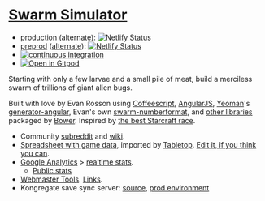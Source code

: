 # [Swarm Simulator](https://www.swarmsim.com)

- [production](https://www.swarmsim.com) ([alternate](https://netlify-www.swarmsim.com)): [![Netlify Status](https://api.netlify.com/api/v1/badges/70438cbc-039c-4d05-9f5b-f1a7fc26d0fc/deploy-status)](https://app.netlify.com/sites/swarmsim-www/deploys)
- [preprod](https://preprod.swarmsim.com) ([alternate](https://netlify-preprod.swarmsim.com)): [![Netlify Status](https://api.netlify.com/api/v1/badges/98a6d6c6-0c3d-4113-b2fc-5ff063dfe631/deploy-status)](https://app.netlify.com/sites/swarmsim-preprod/deploys)
- [![continuous integration](https://github.com/swarmsim/swarm/actions/workflows/ci.yml/badge.svg)](https://github.com/swarmsim/swarm/actions/workflows/ci.yml)
- [![Open in Gitpod](https://gitpod.io/button/open-in-gitpod.svg)](https://gitpod.io/#https://github.com/swarmsim/swarm)

<!-- [![Dependency Status](https://david-dm.org/swarmsim/swarm.svg)](https://david-dm.org/swarmsim/swarm) -->
<!-- [![devDependency Status](https://david-dm.org/swarmsim/swarm/dev-status.svg)](https://david-dm.org/swarmsim/swarm#info=devDependencies) -->
<!-- [![Bower dependency Status](https://gemnasium.com/swarmsim/swarm.svg)](https://gemnasium.com/swarmsim/swarm) -->

Starting with only a few larvae and a small pile of meat, build a merciless swarm of trillions of giant alien bugs.

Built with love by Evan Rosson using
[Coffeescript](http://coffeescript.org),
[AngularJS](https://angularjs.org),
[Yeoman](http://yeoman.io)'s [generator-angular](https://github.com/yeoman/generator-angular),
Evan's own [swarm-numberformat](https://github.com/erosson/swarm-numberformat),
and [other libraries](https://github.com/swarmsim/swarm/blob/master/bower.json)
packaged by [Bower](http://bower.io/).
Inspired by [the best Starcraft race](https://en.wikipedia.org/wiki/Races_of_StarCraft#The_Zerg "I haven't violated copyright I think, please don't sue me Blizz").

- Community [subreddit](http://www.reddit.com/r/swarmsim/) and [wiki](http://www.reddit.com/r/swarmsim/wiki/).
- [Spreadsheet with game data](https://docs.google.com/spreadsheets/d/1ughCy983eK-SPIcDYPsjOitVZzY10WdI2MGGrmxzxF4/pubhtml),
  imported by [Tabletop](https://github.com/jsoma/tabletop).
  [Edit it, if you think you can](https://docs.google.com/spreadsheets/d/1ughCy983eK-SPIcDYPsjOitVZzY10WdI2MGGrmxzxF4/edit "spoiler: you can't").
- [Google Analytics](https://www.google.com/analytics/web/?hl=en#report/visitors-overview/a53523462w86246489p89488811/) >
  [realtime stats](https://www.google.com/analytics/web/?hl=en#realtime/rt-overview/a53523462w86246489p89488811/).
  - [Public stats](http://www.seethestats.com/site/swarmsim.github.io/STSlT5DxvZf)
- [Webmaster Tools](https://www.google.com/webmasters/tools/dashboard?hl=en&siteUrl=http://swarmsim.github.io/&authuser=0). [Links](https://www.google.com/webmasters/tools/external-links?hl=en&siteUrl=http://swarmsim.github.io/&authuser=0).
- Kongregate save sync server: [source](https://github.com/swarmsim/swarm-server), [prod environment](https://console.aws.amazon.com/elasticbeanstalk/home?region=us-east-1#/application/overview?applicationName=swarm-server)
